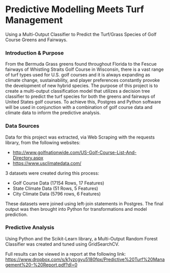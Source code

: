 # Predictive Modelling Meets Turf Management
Using a Multi-Output Classifier to Predict the Turf/Grass Species of Golf Course Greens and Fairways.


### Introduction & Purpose
From the Bermuda Grass greens found throughout Florida to the Fescue fairways of Whistling Straits Golf Course in Wisconsin, there is a vast range of turf types used for U.S. golf courses and it is always expanding as climate change, sustainability, and player preferences constantly provoke the development of new hybrid species. The purpose of this project is to create a multi-output classification model that utilizes a decision tree classifier to predict the turf species for both the greens and fairways of United States golf courses. To achieve this, Postgres and Python software will be used in conjunction with a combination of golf course data and climate data to inform the predictive analysis.

### Data Sources
Data for this project was extracted, via Web Scraping with the requests library, from the following websites:
- http://www.golfnationwide.com/US-Golf-Course-List-And-Directory.aspx
- https://www.usclimatedata.com/

3 datasets were created during this process:
- Golf Course Data (17154 Rows, 17 Features)
- State Climate Data (51 Rows, 5 Features)
- City Climate Data (5796 rows, 6 Features)

These datasets were joined using left-join statements in Postgres. The final output was then brought into Python for transformations and model prediction. 

### Predictive Analysis
Using Python and the Scikit-Learn library, a Multi-Output Random Forest Classifier was created and tuned using GridSearchCV.

Full results can be viewed in a report at the following link: https://www.dropbox.com/s/k1yzcgyu5180fpx/Predictive%20Turf%20Management%20-%20Report.pdf?dl=0
